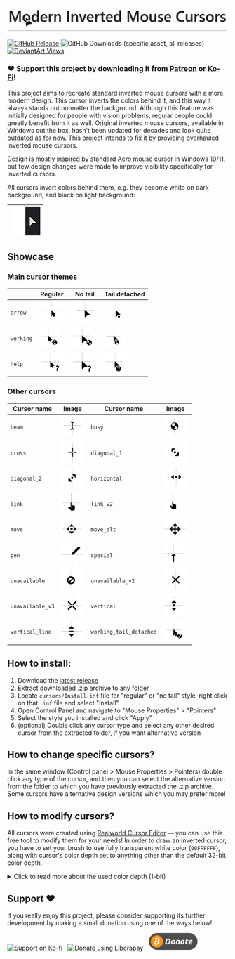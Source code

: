 <img alt="Modern Inverted Mouse Cursors for Windows" src="./screenshots/title.png" />

[![GitHub Release](https://img.shields.io/github/v/release/emvaized/modern_inverted_mouse_cursors?&label=latest+release)](https://github.com/emvaized/modern_inverted_mouse_cursors/releases)
![GitHub Downloads (specific asset, all releases)](https://img.shields.io/github/downloads/emvaized/modern_inverted_mouse_cursors/total?label=downloads&logo=github)
[![DeviantArt Views](https://img.shields.io/badge/dynamic/json?url=https%3A%2F%2Fbackend.deviantart.com%2Foembed%3Furl%3Dhttps%3A%2F%2Fwww.deviantart.com%2Femvaized%2Fart%2FModern-Inverted-Mouse-Cursors-for-Windows-10-11-1016675934&query=%24.community.statistics._attributes.views&logo=DeviantArt&logoColor=00e59b&label=views&labelColor=black&color=grey)](https://www.deviantart.com/emvaized/art/Modern-Inverted-Mouse-Cursors-for-Windows-10-11-1016675934)
<!-- [![GitHub Downloads (specific asset, all releases)](https://img.shields.io/github/downloads/emvaized/modern_inverted_mouse_cursors/total?label=total+downloads&logo=github)](https://github.com/emvaized/modern_inverted_mouse_cursors/releases)
[![GitHub Downloads (all assets, latest release)](https://img.shields.io/github/downloads/emvaized/modern_inverted_mouse_cursors/latest/total?logo=github&label=downloads+(latest))](https://github.com/emvaized/modern_inverted_mouse_cursors/releases/latest) -->
<!-- [![DeviantArt Downloads](https://img.shields.io/badge/dynamic/json?url=https%3A%2F%2Fbackend.deviantart.com%2Foembed%3Furl%3Dhttps%3A%2F%2Fwww.deviantart.com%2Femvaized%2Fart%2FModern-Inverted-Mouse-Cursors-for-Windows-10-11-1016675934&query=%24.community.statistics._attributes.downloads&label=downloads&logo=DeviantArt&logoColor=00e59b&labelColor=black&color=grey)](https://www.deviantart.com/emvaized/art/Modern-Inverted-Mouse-Cursors-for-Windows-10-11-1016675934) -->
<!-- [![Support project](https://shields.io/badge/Ko--fi-Support_project-ff5f5f?logo=Ko-Fi&style=for-the-badgeKo-fi)](https://ko-fi.com/emvaized) -->
<!-- [![DeviantArt](https://img.shields.io/badge/DeviantArt-grey?logo=deviantart&logoColor=green&labelColor=black)](https://www.deviantart.com/emvaized/art/Modern-Inverted-Mouse-Cursors-for-Windows-10-11-1016675934) -->

### ❤️ Support this project by downloading it from [Patreon](https://www.patreon.com/emvaized/shop/modern-inverted-mouse-cursors-for-10-11-924356) or [Ko-Fi](https://ko-fi.com/s/b32269668b)!

This project aims to recreate standard inverted mouse cursors with a more modern design. This cursor inverts the colors behind it, and this way it always stands out no matter the background. Although this feature was initially designed for people with vision problems, regular people could greatly benefit from it as well. Original inverted mouse cursors, available in Windows out the box, hasn't been updated for decades and look quite outdated as for now. This project intends to fix it by providing overhauled inverted mouse cursors. 

Design is mostly inspired by standard Aero mouse cursor in Windows 10/11, but few design changes were made to improve visibility specifically for inverted cursors.

All cursors invert colors behind them, e.g. they become white on dark background, and black on light background: &nbsp;

<!-- <img src="./screenshots/illustration_of_inversion.gif" /> -->
| ![illustration of inversion](./screenshots/illustration_of_inversion.gif) |
|-|

## Showcase
<!-- <img src="./screenshots/all_cursors_no_title.png" /> -->

<!-- <details> -->
<!-- <summary>List of all cursors</summary> -->
### Main cursor themes

|                             | Regular                                                        | No tail                                                      | Tail detached                                              |
|-----------------------------|----------------------------------------------------------------|---------------------------------------------------------------|-------------------------------------------------------------|
| `arrow`                     | <img src="screenshots/cursors_single/arrow.png" height=50 />  | <img src="screenshots/cursors_single/arrow_no_tail.png" height=50 />  | <img src="screenshots/cursors_single/arrow_tail_detached.png" height=50 />  |
| `working`                   | <img src="screenshots/cursors_single/working.gif" height=50 /> | <img src="screenshots/cursors_single/working_no_tail.gif" height=50 /> | <img src="screenshots/cursors_single/working_tail_detached_v2.gif" height=50 /> |
| `help`                      | <img src="screenshots/cursors_single/help.png" height=50 />   | <img src="screenshots/cursors_single/help_no_tail.png" height=50 />   | <img src="screenshots/cursors_single/help_tail_detached.png" height=50 />   |


### Other cursors
| Cursor name                       | Image                                                           | Cursor name                       | Image                                                           |
|----------------------------|-----------------------------------------------------------------|----------------------------|-----------------------------------------------------------------|
 `beam`                    | <img src="screenshots/cursors_single/beam.png" height=50 />       | `busy`                       | <img src="screenshots/cursors_single/busy.gif" height=50 />          | `beam_v2`                      | <img src="screenshots/cursors_single/beam_v2.png" height=50 />         |
| `cross`                      | <img src="screenshots/cursors_single/cross.png" height=50 />         | `diagonal_1`                 | <img src="screenshots/cursors_single/diagonal_1.png" height=50 />    |
| `diagonal_2`                 | <img src="screenshots/cursors_single/diagonal_2.png" height=50 /> | `horizontal`            | <img src="screenshots/cursors_single/horizontal.png" height=50 /> | `horizontal_line`                 | <img src="screenshots/cursors_single/horizontal_line.png" height=50 />    |
| `link`                    | <img src="screenshots/cursors_single/link.png" height=50 />      | `link_v2`                       | <img src="screenshots/cursors_single/link_v2.png" height=50 />          |
| `move`                   | <img src="screenshots/cursors_single/move.png" height=50 />     | `move_alt`                       | <img src="screenshots/cursors_single/move_alt.png" height=50 />          |
| `pen`                        | <img src="screenshots/cursors_single/pen.png" height=50 />          | `special`                    | <img src="screenshots/cursors_single/special.png" height=50 />       |
| `unavailable`             | <img src="screenshots/cursors_single/unavailable.png" height=50 /> | `unavailable_v2`             | <img src="screenshots/cursors_single/unavailable_v2.png" height=50 />|
| `unavailable_v3`                | <img src="screenshots/cursors_single/unavailable_v3.png" height=50 />  | `vertical`              | <img src="screenshots/cursors_single/vertical.png" height=50 /> |
| `vertical_line`                   | <img src="screenshots/cursors_single/vertical_line.png" height=50 /> | `working_tail_detached`              | <img src="screenshots/cursors_single/working_tail_detached.gif" height=50 />   


<!-- </details> -->

## How to install: 
1. Download the [latest release](https://www.patreon.com/emvaized/shop/modern-inverted-mouse-cursors-for-10-11-924356)
2. Extract downloaded .zip archive to any folder
3. Locate `cursors/Install.inf` file for "regular" or "no tail" style, right click on that `.inf` file and select "Install"
3. Open Control Panel and navigate to "Mouse Properties" > "Pointers"
4. Select the style you installed and click "Apply"
5. (optional) Double click any cursor type and select any other desired cursor from the extracted folder, if you want alternative version

## How to change specific cursors? 

In the same window (Control panel > Mouse Properties > Pointers) double click any type of the cursor, and then you can select the alternative version from the folder to which you have previously extracted the .zip archive. Some cursors have alternative design versions which you may prefer more!

## How to modify cursors? 
All cursors were created using [Realworld Cursor Editor](http://www.rw-designer.com/cursor-maker) — you can use this free tool to modify them for your needs! In order to draw an inverted cursor, you have to set your brush to use fully transparent white color (`00FFFFFF`), along with cursor's color depth set to anything other than the default 32-bit color depth.

<details>
<summary>Click to read more about the used color depth (1-bit)</summary>

Color inversion feature is not supported for regular 32-bit cursors (the ones most people use), it is possible only in 1-, 4-, 8- and 24-bit cursors. But this also leads to semitransparency not being available for us — all pixels in inverted cursors can then only be either fully opaque, transparent or inverted. That's why you may notice some chopiness on curves in this cursor pack (so called pixel ladders), especially when we need to show some circle shape.

At first I made these cursors 24-bit, but I noticed that in some apps (Microsoft Edge, Krita, CS2) in some occasions cursor suddenly stops inverting colors behind it and becomes all-white, with even black borders dissapearing. Maybe it's some videodrivers issue specific to my computer. But I found out that it doesn't happen if cursor is set to 1-bit mode (black and white) — cursor may still flicker in such situations, but it keeps showing black borders and remains clearly visible. 

Therefore I converted most of cursors in this pack to 1-bit color depth, and as an upside, their size is greatly smaller than regular version (2.19kbs per cursor compared to 22.9kbs), while they look and feel pretty much the same. Also, default inverted cursors in Windows are also 1-bit, so it's probably the best way to do it. However, in the future if we decide to add some colorful elements to cursors, and no longer stick to the current black'n'white design, it may be needed to increase the color depth.
</details>

## Support ❤️
If you really enjoy this project, please consider supporting its further development by making a small donation using one of the ways below! 

<a href="https://ko-fi.com/emvaized"><img src="https://storage.ko-fi.com/cdn/kofi5.png" alt="Support on Ko-fi" height="40"></a> &nbsp; <a href="https://liberapay.com/emvaized/donate"><img alt="Donate using Liberapay" src="https://liberapay.com/assets/widgets/donate.svg" height="40"></a> &nbsp; <a href="https://emvaized.github.io/donate/bitcoin/"><img src="https://github.com/emvaized/emvaized.github.io/blob/main/donate/bitcoin/assets/bitcoin-donate-button.png?raw=true" alt="Donate Bitcoin" height="40" /></a>